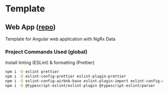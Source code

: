 # Template

## Web App ([repo](https://github.com/david-rachwalik/Templates-Angular15-NgrxData))

Template for Angular web application with NgRx Data

### Project Commands Used (global)

Install linting (ESLint) & formatting (Prettier)

```bash
npm i -D eslint prettier
npm i -D eslint-config-prettier eslint-plugin-prettier
npm i -D eslint-config-airbnb-base eslint-plugin-import eslint-config-airbnb-typescript
npm i -D @typescript-eslint/eslint-plugin @typescript-eslint/parser
```

